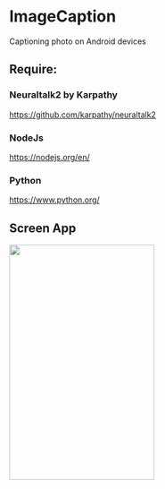 # ImageCaption
Captioning photo on Android devices

## Require:

### Neuraltalk2 by Karpathy
https://github.com/karpathy/neuraltalk2

### NodeJs
https://nodejs.org/en/

### Python
https://www.python.org/

## Screen App

<a href="url"><img src="https://jpx2ya.bn1302.livefilestore.com/y3mlLp94dLI1ZnVR41oORCSy2MQMoYokFq0Q-M8RfsAuqlGfG5DGzrUh5Kgg-1zZBW5bPeYvDO9q9aI_fhIezoMam5EcKqVhKX8rB3w1pfJeewq9rpwQnUtRchfXHp5Fa3Itcdatr6Ni7H5XxGkiCHcXXgQqMHVmwcZ2petUtExGA0?width=424&height=754&cropmode=none" align="left" height="420" width="260" ></a>
